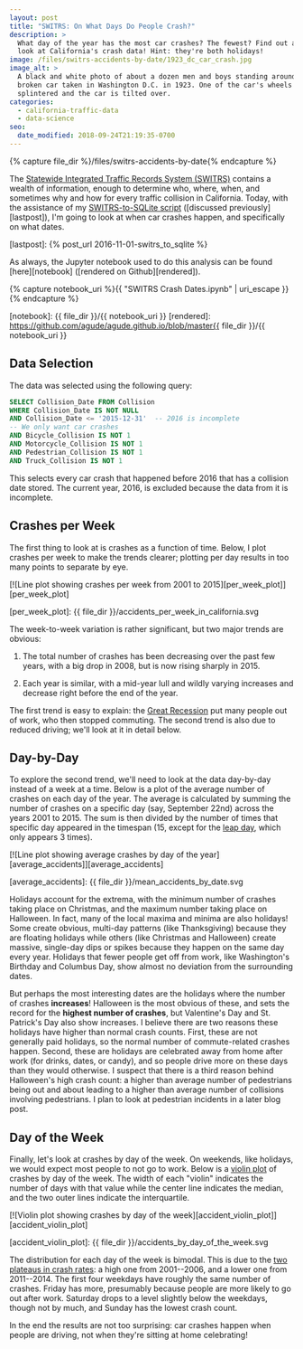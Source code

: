```yaml
---
layout: post
title: "SWITRS: On What Days Do People Crash?"
description: >
  What day of the year has the most car crashes? The fewest? Find out as I
  look at California's crash data! Hint: they're both holidays!
image: /files/switrs-accidents-by-date/1923_dc_car_crash.jpg
image_alt: >
  A black and white photo of about a dozen men and boys standing around a
  broken car taken in Washington D.C. in 1923. One of the car's wheels has
  splintered and the car is tilted over.
categories: 
  - california-traffic-data 
  - data-science
seo:
  date_modified: 2018-09-24T21:19:35-0700
---
```


{% capture file_dir %}/files/switrs-accidents-by-date{% endcapture %}

The [Statewide Integrated Traffic Records System (SWITRS)][switrs] contains a
wealth of information, enough to determine who, where, when, and sometimes why
and how for every traffic collision in California. Today, with the assistance
of my [SWITRS-to-SQLite script][s2s] ([discussed previously][lastpost]), I'm
going to look at when car crashes happen, and specifically on what dates.

[switrs]: http://iswitrs.chp.ca.gov/Reports/jsp/userLogin.jsp
[s2s]: https://github.com/agude/SWITRS-to-SQLite
[lastpost]: {% post_url 2016-11-01-switrs_to_sqlite %}

As always, the Jupyter notebook used to do this analysis can be found
[here][notebook] ([rendered on Github][rendered]).

{% capture notebook_uri %}{{ "SWITRS Crash Dates.ipynb" | uri_escape }}{% endcapture %}

[notebook]: {{ file_dir }}/{{ notebook_uri }}
[rendered]: https://github.com/agude/agude.github.io/blob/master{{ file_dir }}/{{ notebook_uri }}

## Data Selection

The data was selected using the following query:

```sql
SELECT Collision_Date FROM Collision
WHERE Collision_Date IS NOT NULL
AND Collision_Date <= '2015-12-31'  -- 2016 is incomplete
-- We only want car crashes
AND Bicycle_Collision IS NOT 1
AND Motorcycle_Collision IS NOT 1
AND Pedestrian_Collision IS NOT 1
AND Truck_Collision IS NOT 1

```

This selects every car crash that happened before 2016 that has a collision
date stored. The current year, 2016, is excluded because the data from it is
incomplete.

## Crashes per Week

The first thing to look at is crashes as a function of time. Below, I plot
crashes per week to make the trends clearer; plotting per day results in too
many points to separate by eye.

[![Line plot showing crashes per week from 2001 to
2015][per_week_plot]][per_week_plot]

[per_week_plot]: {{ file_dir }}/accidents_per_week_in_california.svg

The week-to-week variation is rather significant, but two major trends are
obvious:

1. The total number of crashes has been decreasing over the past few years,
   with a big drop in 2008, but is now rising sharply in 2015.

2. Each year is similar, with a mid-year lull and wildly varying
   increases and decrease right before the end of the year.

The first trend is easy to explain: the [Great Recession][gr] put many people
out of work, who then stopped commuting. The second trend is also due to
reduced driving; we'll look at it in detail below.

[gr]: https://en.wikipedia.org/wiki/Great_Recession

## Day-by-Day

To explore the second trend, we'll need to look at the data day-by-day instead
of a week at a time. Below is a plot of the average number of crashes on
each day of the year. The average is calculated by summing the number of
crashes on a specific day (say, September 22nd) across the years 2001 to
2015\. The sum is then divided by the number of times that specific day
appeared in the timespan (15, except for the [leap day][leapday], which only
appears 3 times).

[leapday]: https://en.wikipedia.org/wiki/February_29

[![Line plot showing average crashes by day of the
year][average_accidents]][average_accidents]

[average_accidents]: {{ file_dir }}/mean_accidents_by_date.svg

Holidays account for the extrema, with the minimum number of crashes taking
place on Christmas, and the maximum number taking place on Halloween. In fact,
many of the local maxima and minima are also holidays! Some create obvious,
multi-day patterns (like Thanksgiving) because they are floating holidays
while others (like Christmas and Halloween) create massive, single-day dips or
spikes because they happen on the same day every year. Holidays that fewer
people get off from work, like Washington's Birthday and Columbus Day, show
almost no deviation from the surrounding dates.

But perhaps the most interesting dates are the holidays where the number of
crashes **increases**! Halloween is the most obvious of these, and sets the
record for the **highest number of crashes**, but Valentine's Day and St.
Patrick's Day also show increases. I believe there are two reasons these
holidays have higher than normal crash counts. First, these are not
generally paid holidays, so the normal number of commute-related crashes
happen. Second, these are holidays are celebrated away from home after work
(for drinks, dates, or candy), and so people drive more on these days than
they would otherwise. I suspect that there is a third reason behind
Halloween's high crash count: a higher than average number of pedestrians
being out and about leading to a higher than average number of collisions
involving pedestrians. I plan to look at pedestrian incidents in a later blog
post.

## Day of the Week

Finally, let's look at crashes by day of the week. On weekends, like holidays,
we would expect most people to not go to work. Below is a [violin
plot][violin] of crashes by day of the week. The width of each "violin"
indicates the number of days with that value while the center line indicates
the median, and the two outer lines indicate the interquartile.

[violin]: https://en.wikipedia.org/wiki/Violin_plot

[![Violin plot showing crashes by day of the
week][accident_violin_plot]][accident_violin_plot]

[accident_violin_plot]: {{ file_dir }}/accidents_by_day_of_the_week.svg

The distribution for each day of the week is bimodal. This is due to the [two
plateaus in crash rates][apw]: a high one from 2001--2006, and a lower one
from 2011--2014. The first four weekdays have roughly the same number of
crashes. Friday has more, presumably because people are more likely to go out
after work. Saturday drops to a level slightly below the weekdays, though not
by much, and Sunday has the lowest crash count.

[apw]: #crashes-per-week

In the end the results are not too surprising: car crashes happen when people
are driving, not when they're sitting at home celebrating!
